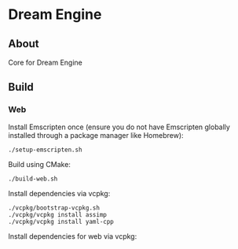 # Dream Engine

## About

Core for Dream Engine

## Build

### Web

Install Emscripten once (ensure you do not have Emscripten globally installed through a package manager like Homebrew):

```shell
./setup-emscripten.sh
```

Build using CMake:

```shell
./build-web.sh
```

Install dependencies via vcpkg:

```shell
./vcpkg/bootstrap-vcpkg.sh
./vcpkg/vcpkg install assimp
./vcpkg/vcpkg install yaml-cpp
```

Install dependencies for web via vcpkg:

